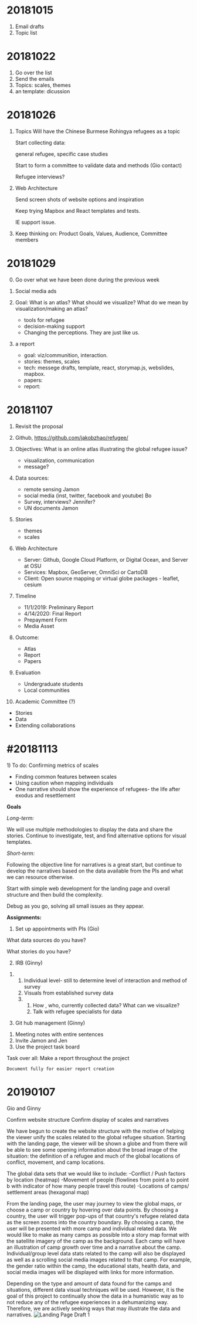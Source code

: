 
# 20181015

1. Email drafts
2. Topic list

# 20181022

1. Go over the list
2. Send the emails
3. Topics: scales, themes
4. an template: dicussion

# 20181026

1. Topics
   Will have the Chinese Burmese Rohingya refugees as a topic
   
   Start collecting data: 
   
   	general refugee, specific case studies
      
   Start to form a committee to validate data and methods (Gio contact)
   
   	Refugee interviews?
   

2. Web Architecture 

   Send screen shots of website options and inspiration
   
   Keep trying Mapbox and React templates and tests. 
   
   IE support issue.

   
3. Keep thinking on: 
   Product Goals, Values, Audience, Committee members
   
# 20181029

0. Go over what we have been done during the previous week


1. Social media ads

2. Goal: What is an atlas? What should we visualize? What do we mean by visualization/making an atlas?

    - tools for refugee
    - decision-making support
    - Changing the perceptions. They are just like us.

3. a report
   - goal: viz/communition, interaction.
   - stories: themes, scales
   - tech: messege drafts, template,  react, storymap.js, webslides, mapbox.
   - papers: 
   - report:

# 20181107

1. Revisit the proposal
2. Github, https://github.com/jakobzhao/refugee/
3. Objectives: What is an online atlas illustrating the global refugee issue? 
   - visualization, communication
   - message?
4. Data sources:
   - remote sensing  Jamon
   - social media (inst, twitter, facebook and youtube)   Bo
   - Survey, interviews?  Jennifer?
   - UN documents Jamon
   
5. Stories
   - themes
   - scales
   
6. Web Architecture
   - Server: Github, Google Cloud Platform, or Digital Ocean, and Server at OSU
   - Services: Mapbox, GeoServer, OmniSci or CartoDB
   - Client: Open source mapping or virtual globe packages - leaflet, cesium
   
7. Timeline
   - 11/1/2019: Preliminary Report 
   - 4/14/2020: Final Report
   - Prepayment Form
   - Media Asset
   
8. Outcome:
   - Atlas
   - Report
   - Papers

9. Evaluation
   - Undergraduate students
   - Local communities
10. Academic Committee (?)
   - Stories
   - Data
   - Extending collaborations   
 
 
 <h1>#20181113</h1>
1) To do: 
   Confirming metrics of scales

- Finding common features between scales
- Using caution when mapping individuals
- One narrative should show the experience of refugees- the life after exodus and resettlement

 

**Goals**



*Long-term:*

 We will use multiple methodologies to display the data and share the stories. Continue to investigate, test, and find alternative options for visual templates. 

*Short-term:*

Following the objective line for narratives is a great start, but continue to develop the narratives based on the data available from the PIs and what we can resource otherwise. 

Start with simple web development for the landing page and overall structure and then build the complexity. 

Debug as you go, solving all small issues as they appear. 



 

**Assignments:**

1) Set up appointments with PIs (Gio)

What data sources do you have?

What stories do you have?

2) IRB (Ginny)

1. 1. Individual level- still to determine level of interaction and method of survey
   2.  Visuals from established survey data
   3. 1. How , who, currently collected data? What can we visualize?
      2. Talk with refugee specialists for data

3) Git hub management (Ginny)

1. Meeting notes with entire sentences
2. Invite Jamon and Jen
3. Use the project task board 



 Task over all: Make a report throughout the project

	Document fully for easier report creation


# 20190107

Gio and Ginny

Confirm website structure 
Confirm display of scales and narratives  

We have begun to create the website structure with the motive of helping the viewer unify the scales related to the global refugee situation. Starting with the landing page, the viewer will be shown a globe and from there will be able to see some opening information about the broad image of the situation: the definition of a refugee and much of the global locations of conflict, movement, and camp locations.  

The global data sets that we would like to include: 
	-Conflict / Push factors by location (heatmap)
	-Movement of people (flowlines from point a to point b with indicator of how many people travel this route)
	-Locations of camps/ settlement areas (hexagonal map)

From the landing page, the user may journey to view the global maps, or choose a camp or country by hovering over data points. By choosing a country, the user will trigger pop-ups of that country's refugee related data as the screen zooms into the country boundary.  By choosing a camp, the user will be presented with more camp and individual related data. We would like to make as many camps as possible into a story map format with the satellite imagery of the camp as the background. Each camp will have an illustration of camp growth over time and a narrative about the camp.  Individual/group level data stats related to the camp will also be displayed as well as a scrolling social media images related to that camp. For example, the gender ratio within the camp, the educational stats, health data, and social media images will be displayed with links for more information. 

Depending on the type and amount of data found for the camps and situations, different data visual techniques will be used. However, it is the goal of this project to continually show the data in a humanistic way as to not reduce any of the refugee experiences in a dehumanizing way. Therefore, we are actively seeking ways that may illustrate the data and narratives. 
![Landing Page Draft 1](images\landing_draft1.png)
